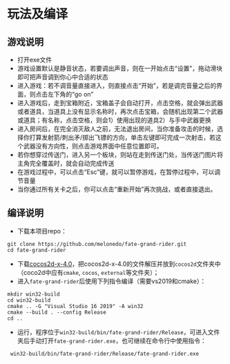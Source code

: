 # 玩法及编译
## 游戏说明
*	打开exe文件
*	游戏设置默认是静音状态，若要调出声音，则在一开始点击“设置”，拖动滑块即可把声音调到你心中合适的状态
* 进入游戏：若不调音量直接进入，则直接点击“开始”，若是调完音量之后的界面，则点击左下角的“go on”
* 进入游戏后，走到宝箱附近，宝箱盖子会自动打开，点击空格，就会弹出武器或者道具，当道具上没有显示名称时，再次点击宝箱，会随机出现第二个武器或道具；有名称，点击空格，则会1）使用出现的道具2）与手中武器更换
* 进入房间后，在完全消灭敌人之前，无法退出房间，当你准备攻击的时候，选择你打算发射箭/刺出矛/掷出飞镖的方向，单击左键即可完成一次射击，若这个武器没有方向性，则点击游戏界面中任意位置即可。
* 若你想穿过传送门，进入另一个板块，则站在走到传送门处，当传送门图片将主角完全覆盖时，就会自动完成传送
* 在游戏过程中，可以点击“Esc”键，就可以暂停游戏，在暂停过程中，可以调节音量
* 当你通过所有关卡之后，你可以点击“重新开始”再次挑战，或者直接退出。

## 编译说明
* 下载本项目repo：
```shell
git clone https://github.com/melonedo/fate-grand-rider.git
cd fate-grand-rider
```
* 下载[cocos2d-x-4.0](http://cocos2d-x.org/filedown/cocos2d-x-v4.0)，把cocos2d-x-4.0的文件解压并放到`cocos2d`文件夹中（coco2d中应有`cmake`, `cocos`, `external`等文件夹）；
* 进入`fate-grand-rider`后使用下列指令编译（需要vs2019和cmake）：
```shell
mkdir win32-build
cd win32-build
cmake .. -G "Visual Studio 16 2019" -A win32
cmake --build . --config Release
cd ..
```
* 运行，程序位于`win32-build/bin/fate-grand-rider/Release`，可进入文件夹后手动打开`fate-grand-rider.exe`，也可继续在命令行中使用指令：
```shell
 win32-build/bin/fate-grand-rider/Release/fate-grand-rider.exe
```

